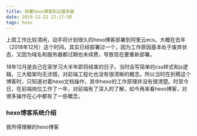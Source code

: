 ```yaml
---
title: 部署hexo博客到云服务器
date: 2019-12-22 22:17:58
tags: hexo
---
```


上周工作比较清闲，动手将计划很久的hexo博客部署到阿里云ecs。大概在去年（2018年12月）这个时间，其实已经部署过一个，因为工作原因基本处于废弃状态，又因为域名和服务器都过期也未续费，导致现在要重新部署。

18年12月是自己在家学习大半年即将结束的日子。当时会写简单的css样式和js逻辑，三大框架均无涉猎，对前端工程化也没有很清晰的概念。所以当时在折腾这个博客时，只知道对着hexo文档操作，其中hexo的工作原理并没有很清楚。时至今日，在前端岗位工作了一年，对前端有了深入的了解，如今再来看hexo博客，对很多操作在心中都有了一些概念。

### hexo博客系统介绍

我所得理解的hexo博客

